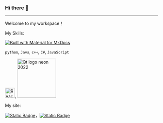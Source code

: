 ### Hi there 👋
---
Welcome to my workspace！

My Skills:

[![Built with Material for MkDocs](https://img.shields.io/badge/Material_for_MkDocs-526CFE?style=for-the-badge&logo=MaterialForMkDocs&logoColor=white)](https://squidfunk.github.io/mkdocs-material/)

`python`, `Java`, `c++`, `C#`, `JavaScript`

<a title="Facebook, Public domain, via Wikimedia Commons" href="https://react.dev/"><img width="32" alt="React-icon" src="https://upload.wikimedia.org/wikipedia/commons/thumb/a/a7/React-icon.svg/32px-React-icon.svg.png"></a>,   <a title="Qt Group, Public domain, via Wikimedia Commons" href="https://commons.wikimedia.org/wiki/File:Qt_logo_neon_2022.svg"><img width="128" alt="Qt logo neon 2022" src="https://upload.wikimedia.org/wikipedia/commons/thumb/8/81/Qt_logo_neon_2022.svg/128px-Qt_logo_neon_2022.svg.png"></a>

My site:

[![Static Badge](https://img.shields.io/badge/LEEYEUNG-mysite?color=%23d6dbdc&link=https%3A%2F%2Fleeyeung.vercel.app%2F)](https://leeyeung.vercel.app/)，[![Static Badge](https://img.shields.io/badge/MYBLOG-blog?color=%23526cfe)](https://LeeYeungYeung.github.io/law)


<!--
**LeeYeungYeung/LeeYeungYeung** is a ✨ _special_ ✨ repository because its `README.md` (this file) appears on your GitHub profile.

Here are some ideas to get you started:

- 🔭 I’m currently working on ...
- 🌱 I’m currently learning ...
- 👯 I’m looking to collaborate on ...
- 🤔 I’m looking for help with ...
- 💬 Ask me about ...
- 📫 How to reach me: ...
- 😄 Pronouns: ...
- ⚡ Fun fact: ...
-->

